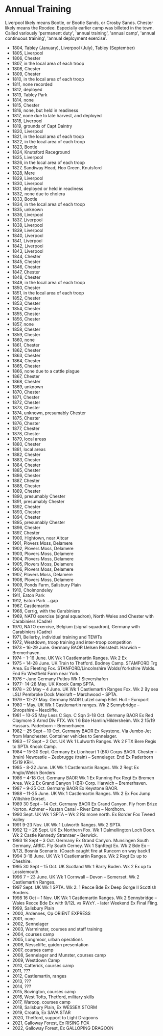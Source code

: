 # Annual Training

Liverpool likely means Bootle, or Bootle Sands, or Crosby Sands. Chester likely means the Roodee. Especially earlier camp was billeted in the town. Called variously 'permanent duty', 'annual training', 'annual camp', 'annual continuous training', 'annual deployment exercise'.

* 1804, Tabley (January), Liverpool (July), Tabley (September)
* 1805, Liverpool
* 1806, Chester
* 1807, in the local area of each troop
* 1808, Chester
* 1809, Chester
* 1810, in the local area of each troop
* 1811, none recorded
* 1812, deployed
* 1813, Tabley Park
* 1814, none
* 1815, Chester
* 1816, none, but held in readiness
* 1817, none due to late harvest, and deployed
* 1818, Liverpool
* 1819, grounds of Capt Daintry
* 1820, Liverpool
* 1821, in the local area of each troop
* 1822, in the local area of each troop
* 1823, Bootle
* 1824, Knutsford Raceground
* 1825, Liverpool
* 1826, in the local area of each troop
* 1827, Sandiway Head, Hoo Green, Knutsford
* 1828, Mere
* 1829, Liverpool
* 1830, Liverpool
* 1831, deployed or held in readiness
* 1832, none due to cholera
* 1833, Bootle
* 1834, in the local area of each troop
* 1835, unknown
* 1836, Liverpool
* 1837, Liverpool
* 1838, Liverpool
* 1839, Liverpool
* 1840, Liverpool
* 1841, Liverpool
* 1842, Liverpool
* 1843, Liverpool
* 1844, Chester
* 1845, Chester
* 1846, Chester
* 1847, Chester
* 1848, Chester
* 1849, in the local area of each troop
* 1850, Chester
* 1851, in the local area of each troop
* 1852, Chester
* 1853, Chester
* 1854, Chester
* 1855, Chester
* 1856, Chester
* 1857, none
* 1858, Chester
* 1859, Chester
* 1860, none
* 1861, Chester
* 1862, Chester
* 1863, Chester
* 1864, Chester
* 1865, Chester
* 1866, none due to a cattle plague
* 1867, Chester
* 1868, Chester
* 1869, unknown
* 1870, Chester
* 1871, Chester
* 1872, Chester
* 1873, Chester
* 1874, unknown, presumably Chester
* 1875, Chester
* 1876, Chester
* 1877, Chester
* 1878, Chester
* 1879, local areas
* 1880, Chester
* 1881, local areas
* 1882, Chester
* 1883, Chester
* 1884, Chester
* 1885, Chester
* 1886, Chester
* 1887, Chester
* 1888, Chester
* 1889, Chester
* 1890, presumably Chester
* 1891, presumably Chester
* 1892, Chester
* 1893, Chester
* 1894, Chester
* 1895, presumably Chester
* 1896, Chester
* 1897, Chester
* 1900, Hightown, near Altcar
* 1901, Plovers Moss, Delamere
* 1902, Plovers Moss, Delamere
* 1903, Plovers Moss, Delamere
* 1904, Plovers Moss, Delamere
* 1905, Plovers Moss, Delamere
* 1906, Plovers Moss, Delamere
* 1907, Plovers Moss, Delamere
* 1908, Plovers Moss, Delamere
* 1909, Ponds Farm, Salisbury Plain
* 1910, Cholmondeley
* 1911, Eaton Park
* 1912, Eaton Park
...gap
* 1967, Castlemartin
* 1968, Cerrig, with the Carabiniers
* 1969, NATO exercise (signal squadron), North Wales and Chester with Carabiniers (Cadre)
* 1970, NATO exercise, Belgium (signal squadron), Germany with Carabiniers (Cadre)
* 1971, Bellerby, individual training and TEWTs
* 1972, Westdown, troop training and inter-troop competition
* 1973 – 16-29 June. Germany BAOR Uelsen Reisstedt. Harwich – Bremerhaven.
* 1974 – 1-16 June. UK Wk 1 Castlemartin Ranges. Wk 2 Ex
* 1975 – 14-28 June. UK Train to Thetford. Bodney Camp. STAMFORD Trg Area. Ex Fleeting Fox. STANFORD/Lincolnshire Wolds/Yorkshire Wolds. End Ex Westfield Farm near York.
* 1976 – June Germany Putlos Wk 1 Sievershafen
* 1977- 14-28 May. UK Knook Camp SPTA.
* 1978 – 20 May – 4 June. UK Wk 1 Castlemartin Ranges Fox. Wk 2 By sea LSL! Pembroke Dock Mexiraft – Marchwood – SPTA.
* 1979 – 12-27 May. Germany BAOR Lutzel camp Eifel. Hull - Europort
* 1980 – May. UK Wk 1 Castlemartin ranges. Wk 2 Sennybridge – Shropshire – Nescliffe.
* 1981 – 10-25 May Less C Sqn. C Sqn 3-18 Oct. Germany BAOR Ex Red Claymore 3 Armd Div FTX. Wk 1 6 Bde Hamlin/Hildersheim. Wk 2 15/19 Hussars. Paderborn – Bremerhaven.
* 1982 – 25 Sept – 10 Oct. Germany BAOR Ex Keystone. Via Jumbo Jet from Manchester. Container vehicles to Sennelager.
* 1983 – 17 Sept – 2 Oct. UK Wk 1 Lulworth Ranges. Wk 2 FTX Bere Regis to SPTA Knook Camp.
* 1984 – 15-30 Sept. Germany Ex Lionheart 1 (BR) Corps BAOR. Chester – (train) Newcastle – Zeebrugge (train) – Sennelager. End Ex Paderborn 15/19 KRH.
* 1985 - 8-22 June. UK Wk 1 Castlemartin Ranges. Wk 2 Regt Ex Anglo/Welsh Borders
* 1986 – 4-18 Oct. Germany BAOR Wk 1 Ex Running Fox Regt Ex Bremen Area. Wk 2 Ex Grand Canyon 1 (BR) Corp. Harwich – Bremerhaven.
* 1987 – 9-25 Oct. Germany BAOR Ex Keystone BAOR.
* 1988 – 11-25 June. UK Wk 1 Castlemartin Ranges. Wk 2 Ex Fox Jump Wiltshire Dorset.
* 1989 30 Sept – 14 Oct. Germany BAOR Ex Grand Canyon. Fly from Brize Norton. Achmer – Kustan Canal - River Ems – Nordhorn.
* 1990 Sept. UK Wk 1 SPTA – Wk 2 Rd move north. Ex Border Fox Tweed Valley
* 1991 9-23 Nov. UK Wk 1 Lulworth Ranges. Wk 2 SPTA
* 1992 12 – 26 Sept. UK Ex Northern Fox. Wk 1 Dalmellington Loch Doon. Wk 2 Castle Kennedy Stranraer – Berwick.
* 1993 18 Sept – 3 Oct. Germany Ex Grand Canyon. Munsingen South Germany, ARRC. Fly South Cerney. Wk 1 SqnRegt Ex. Wk 2 Bde Ex – 9/12L Bosnia Scenario. (Coach caught fire at Runcorn on way back!)
* 1994 3-18 June. UK Wk 1 Castlemartin Ranges. Wk 2 Regt Ex up to Cheshire.
* 1995 30 Sept – 15 Oct. UK Scotland Wk 1 Barry Buden. Wk 2 Ex up to Lossiemouth.
* 1996 7 – 23 June. UK Wk 1 Cornwall – Devon – Somerset. Wk 2 Castlemartin Ranges.
* 1997 Sept. UK Wk 1 SPTA. Wk 2. 1 Recce Bde Ex Deep Gorge II Scottish Borders.
* 1998 16 Oct – 1 Nov. UK Wk 1 Castlemartin Ranges. Wk 2 Sennybridge – Wales Recce Bde Ex with 9/12L vs RWxY. - later Weekend Ex Final Fling.
* 1999, Salisbury Plain
* 2000, Ardennes, Op ORIENT EXPRESS
* 2001, none
* 2002, Sennelager
* 2003, Warminster, courses and staff training
* 2004, courses camp
* 2005, Longmoor, urban operations
* 2006, Nesscliffe, guidon presentation
* 2007, courses camp
* 2008, Sennelager and Munster, courses camp
* 2009, Westdown Camp
* 2010, Catterick, courses camp
* 2011, ???
* 2012, Castlemartin, ranges
* 2013, ???
* 2014, ???
* 2015, Bovington, courses camp
* 2016, West Tofts, Thetford, military skills
* 2017, Warcop, courses camp
* 2018, Salisbury Plain, Ex WESSEX STORM
* 2019, Croatia, Ex SAVA STAR
* 2020, Thetford, support to Light Dragoons
* 2021, Galloway Forest, Ex RISING FOX
* 2022, Galloway Forest, Ex GALLOPING DRAGOON
